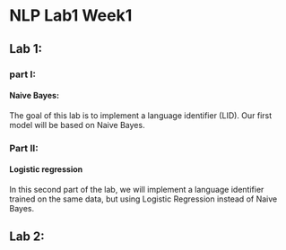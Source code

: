 # NLP Lab1 Week1

## Lab 1:

### part I:
#### Naive Bayes:
The goal of this lab is to implement a language identifier (LID).
Our first model will be based on Naive Bayes.

### Part II:
#### Logistic regression
In this second part of the lab, we will implement a language identifier trained on the same data, but using Logistic Regression instead of Naive Bayes.

## Lab 2:

